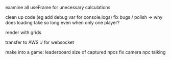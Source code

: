examine all useFrame for unecessary calculations

clean up code
(eg add debug var for console.logs)
fix bugs / polish
-> why does loading take so long even when only one player?

render with grids

transfer to AWS :/ for websocket

make into a game:
leaderboard
size of captured npcs
fix camera
npc talking
